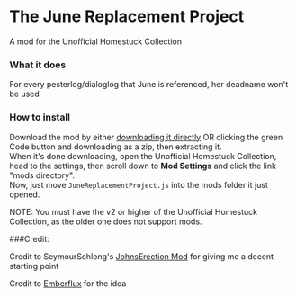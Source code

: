 # The June Replacement Project
A mod for the Unofficial Homestuck Collection

### What it does
For every pesterlog/dialoglog that June is referenced, her deadname won't be used  


### How to install  
Download the mod by either [downloading it directly](https://github.com/Static-Dragon/JuneReplacementProject.js/blob/main/JuneReplacementProject.js) OR clicking the green Code button and downloading as a zip, then extracting it.  
When it's done downloading, open the Unofficial Homestuck Collection, head to the settings, then scroll down to **Mod Settings** and click the link "mods directory".  
Now, just move `JuneReplacementProject.js` into the mods folder it just opened.  
  
NOTE: You must have the v2 or higher of the Unofficial Homestuck Collection, as the older one does not support mods.

###Credit:

Credit to SeymourSchlong's [JohnsErection Mod](https://github.com/SeymourSchlong/JohnsErection) for giving me a decent starting point


Credit to [Emberflux](https://twitter.com/Emberflux) for the idea
